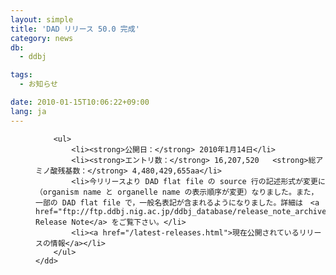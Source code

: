 ```yaml
---
layout: simple
title: 'DAD リリース 50.0 完成'
category: news
db:
  - ddbj

tags:
  - お知らせ

date: 2010-01-15T10:06:22+09:00
lang: ja
---
```


<dl>
    <dd>

        <ul>
            <li><strong>公開日：</strong> 2010年1月14日</li>
            <li><strong>エントリ数：</strong> 16,207,520   <strong>総アミノ酸残基数：</strong> 4,480,429,655aa</li>
            <li>今リリースより DAD flat file の source 行の記述形式が変更に（organism name と organelle name の表示順序が変更）なりました。また，一部の DAD flat file で，一般名表記が含まれるようになりました。詳細は　<a href="ftp://ftp.ddbj.nig.ac.jp/ddbj_database/release_note_archive/dad/dadrel.50.txt">DAD Release Note</a> をご覧下さい。</li>
            <li><a href="/latest-releases.html">現在公開されているリリースの情報</a></li>
        </ul>
    </dd>
</dl>
